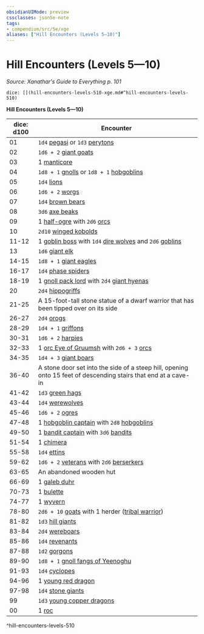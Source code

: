 ```yaml
---
obsidianUIMode: preview
cssclasses: json5e-note
tags:
- compendium/src/5e/xge
aliases: ["Hill Encounters (Levels 5—10)"]
---
```

# Hill Encounters (Levels 5—10)
*Source: Xanathar's Guide to Everything p. 101* 

`dice: [](hill-encounters-levels-510-xge.md#^hill-encounters-levels-510)`

**Hill Encounters (Levels 5—10)**

| dice: d100 | Encounter |
|------------|-----------|
| 01 | `1d4` [pegasi](/3-Mechanics/CLI/bestiary/celestial/pegasus.md) or `1d3` [perytons](/3-Mechanics/CLI/bestiary/monstrosity/peryton.md) |
| 02 | `1d6 + 2` [giant goats](/3-Mechanics/CLI/bestiary/beast/giant-goat.md) |
| 03 | 1 [manticore](/3-Mechanics/CLI/bestiary/monstrosity/manticore.md) |
| 04 | `1d8 + 1` [gnolls](/3-Mechanics/CLI/bestiary/humanoid/gnoll.md) or `1d8 + 1` [hobgoblins](/3-Mechanics/CLI/bestiary/humanoid/hobgoblin.md) |
| 05 | `1d4` [lions](/3-Mechanics/CLI/bestiary/beast/lion.md) |
| 06 | `1d6 + 2` [worgs](/3-Mechanics/CLI/bestiary/monstrosity/worg.md) |
| 07 | `1d4` [brown bears](/3-Mechanics/CLI/bestiary/beast/brown-bear.md) |
| 08 | `3d6` [axe beaks](/3-Mechanics/CLI/bestiary/beast/axe-beak.md) |
| 09 | 1 [half-ogre](/3-Mechanics/CLI/bestiary/giant/half-ogre-ogrillon.md) with `2d6` [orcs](/3-Mechanics/CLI/bestiary/humanoid/orc.md) |
| 10 | `2d10` [winged kobolds](/3-Mechanics/CLI/bestiary/humanoid/winged-kobold.md) |
| 11-12 | 1 [goblin boss](/3-Mechanics/CLI/bestiary/humanoid/goblin-boss.md) with `1d4` [dire wolves](/3-Mechanics/CLI/bestiary/beast/dire-wolf.md) and `2d6` [goblins](/3-Mechanics/CLI/bestiary/humanoid/goblin.md) |
| 13 | `1d6` [giant elk](/3-Mechanics/CLI/bestiary/beast/giant-elk.md) |
| 14-15 | `1d8 + 1` [giant eagles](/3-Mechanics/CLI/bestiary/beast/giant-eagle.md) |
| 16-17 | `1d4` [phase spiders](/3-Mechanics/CLI/bestiary/monstrosity/phase-spider.md) |
| 18-19 | 1 [gnoll pack lord](/3-Mechanics/CLI/bestiary/humanoid/gnoll-pack-lord.md) with `2d4` [giant hyenas](/3-Mechanics/CLI/bestiary/beast/giant-hyena.md) |
| 20 | `2d4` [hippogriffs](/3-Mechanics/CLI/bestiary/monstrosity/hippogriff.md) |
| 21-25 | A 15-foot-tall stone statue of a dwarf warrior that has been tipped over on its side |
| 26-27 | `2d4` [orogs](/3-Mechanics/CLI/bestiary/humanoid/orog.md) |
| 28-29 | `1d4 + 1` [griffons](/3-Mechanics/CLI/bestiary/monstrosity/griffon.md) |
| 30-31 | `1d6 + 2` [harpies](/3-Mechanics/CLI/bestiary/monstrosity/harpy.md) |
| 32-33 | 1 [orc Eye of Gruumsh](/3-Mechanics/CLI/bestiary/humanoid/orc-eye-of-gruumsh.md) with `2d6 + 3` [orcs](/3-Mechanics/CLI/bestiary/humanoid/orc.md) |
| 34-35 | `1d4 + 3` [giant boars](/3-Mechanics/CLI/bestiary/beast/giant-boar.md) |
| 36-40 | A stone door set into the side of a steep hill, opening onto 15 feet of descending stairs that end at a cave-in |
| 41-42 | `1d3` [green hags](/3-Mechanics/CLI/bestiary/fey/green-hag.md) |
| 43-44 | `1d4` [werewolves](/3-Mechanics/CLI/bestiary/humanoid/werewolf.md) |
| 45-46 | `1d6 + 2` [ogres](/3-Mechanics/CLI/bestiary/giant/ogre.md) |
| 47-48 | 1 [hobgoblin captain](/3-Mechanics/CLI/bestiary/humanoid/hobgoblin-captain.md) with `2d8` [hobgoblins](/3-Mechanics/CLI/bestiary/humanoid/hobgoblin.md) |
| 49-50 | 1 [bandit captain](/3-Mechanics/CLI/bestiary/humanoid/bandit-captain.md) with `3d6` [bandits](/3-Mechanics/CLI/bestiary/humanoid/bandit.md) |
| 51-54 | 1 [chimera](/3-Mechanics/CLI/bestiary/monstrosity/chimera.md) |
| 55-58 | `1d4` [ettins](/3-Mechanics/CLI/bestiary/giant/ettin.md) |
| 59-62 | `1d6 + 2` [veterans](/3-Mechanics/CLI/bestiary/humanoid/veteran.md) with `2d6` [berserkers](/3-Mechanics/CLI/bestiary/humanoid/berserker.md) |
| 63-65 | An abandoned wooden hut |
| 66-69 | 1 [galeb duhr](/3-Mechanics/CLI/bestiary/elemental/galeb-duhr.md) |
| 70-73 | 1 [bulette](/3-Mechanics/CLI/bestiary/monstrosity/bulette.md) |
| 74-77 | 1 [wyvern](/3-Mechanics/CLI/bestiary/dragon/wyvern.md) |
| 78-80 | `2d6 + 10` [goats](/3-Mechanics/CLI/bestiary/beast/goat.md) with 1 herder ([tribal warrior](/3-Mechanics/CLI/bestiary/humanoid/tribal-warrior.md)) |
| 81-82 | `1d3` [hill giants](/3-Mechanics/CLI/bestiary/giant/hill-giant.md) |
| 83-84 | `2d4` [wereboars](/3-Mechanics/CLI/bestiary/humanoid/wereboar.md) |
| 85-86 | `1d4` [revenants](/3-Mechanics/CLI/bestiary/undead/revenant.md) |
| 87-88 | `1d2` [gorgons](/3-Mechanics/CLI/bestiary/monstrosity/gorgon.md) |
| 89-90 | `1d8 + 1` [gnoll fangs of Yeenoghu](/3-Mechanics/CLI/bestiary/fiend/gnoll-fang-of-yeenoghu.md) |
| 91-93 | `1d4` [cyclopes](/3-Mechanics/CLI/bestiary/giant/cyclops.md) |
| 94-96 | 1 [young red dragon](/3-Mechanics/CLI/bestiary/dragon/young-red-dragon.md) |
| 97-98 | `1d4` [stone giants](/3-Mechanics/CLI/bestiary/giant/stone-giant.md) |
| 99 | `1d3` [young copper dragons](/3-Mechanics/CLI/bestiary/dragon/young-copper-dragon.md) |
| 00 | 1 [roc](/3-Mechanics/CLI/bestiary/monstrosity/roc.md) |
^hill-encounters-levels-510